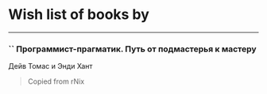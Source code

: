 # Wish list of books by [](https://plus.google.com/u/0/115033405180639508628/)
---

### `` Программист-прагматик. Путь от подмастерья к мастеру
Дейв Томас и Энди Хант
> Copied from rNix


